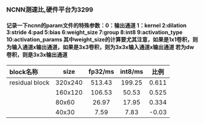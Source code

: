 ### NCNN测速比,硬件平台为3299
#### 记录一下ncnn的param文件的特殊参数：0：输出通道 1：kernel 2:dilation 3:stride 4:pad 5:bias 6:weight_size 7:group 8:int8 9:activation_type 10:activation_params 其中weight_size的计算要尤其注意，如果是1x1卷积，则为输入通道x输出通道，如果是3x3卷积，则为3x3x输入通道x输出通道 若为dw卷积，则是3x3x输出通道
| block名称         |  size       |  fp32/ms   |   int8/ms   |    比例    |
| :----------------|------------ | :---------: | :---------: |:------:   | 
| residual block   |   320x240   |  513.43     |  199.25     |   0.611  |
|    |   160x120   |  106.53     |  50.53      |   0.525  |
|    |    80x60    |  26.97      |  17.95      |   0.334  |
|  |    40x30    |  7.59       |  7.83       |   -0.03  |
